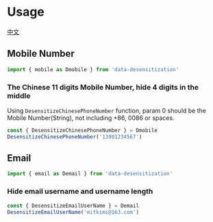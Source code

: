 # Usage
[中文](./usage.zh-cn.md)

## Mobile Number
```javascript
import { mobile as Dmobile } from 'data-desensitization'
```
### The Chinese 11 digits Mobile Number, hide 4 digits in the middle

Using `DesensitizeChinesePhoneNumber` function, param 0 should be the Mobile Number(String), not including +86, 0086 or spaces.
```javascript
const { DesensitizeChinesePhoneNumber } = Dmobile
DesensitizeChinesePhoneNumber('13901234567')
```

## Email
```javascript
import { email as Demail } from 'data-desensitization'
```

### Hide email username and username length

```javascript
const { DesensitizeEmailUserName } = Demail
DesensitizeEmailUserName('mitkimi@163.com')
```